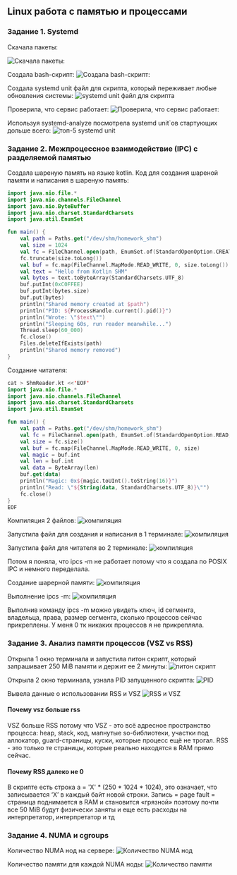 ## Linux работа с памятью и процессами

### Задание 1. Systemd
Скачала пакеты:

![Скачала пакеты:](images/img1.png)

Создала bash-скрипт:
![Создала bash-скрипт:](images/img7.png)

Создала systemd unit файл для скрипта, который переживает любые обновления системы:
![systemd unit файл для скрипта](images/img6.png)

Проверила, что сервис работает:
![Проверила, что сервис работает:](images/img5.png)

Используя systemd-analyze посмотрела systemd unit`ов стартующих дольше всего:
![топ-5 systemd unit](images/img3.png)

### Задание 2. Межпроцессное взаимодействие (IPC) с разделяемой памятью 

Создала шареную память на языке kotlin.
Код для создания шареной памяти и написания в шареную память:

``` ShmCreator.kt
import java.nio.file.*
import java.nio.channels.FileChannel
import java.nio.ByteBuffer
import java.nio.charset.StandardCharsets
import java.util.EnumSet

fun main() {
    val path = Paths.get("/dev/shm/homework_shm")
    val size = 1024
    val fc = FileChannel.open(path, EnumSet.of(StandardOpenOption.CREATE, StandardOpenOption.READ, StandardOpenOption.WRITE))
    fc.truncate(size.toLong())
    val buf = fc.map(FileChannel.MapMode.READ_WRITE, 0, size.toLong())
    val text = "Hello from Kotlin SHM"
    val bytes = text.toByteArray(StandardCharsets.UTF_8)
    buf.putInt(0xC0FFEE)
    buf.putInt(bytes.size)
    buf.put(bytes)
    println("Shared memory created at $path")
    println("PID: ${ProcessHandle.current().pid()}")
    println("Wrote: \"$text\"")
    println("Sleeping 60s, run reader meanwhile...")
    Thread.sleep(60_000)
    fc.close()
    Files.deleteIfExists(path)
    println("Shared memory removed")
}
```

Создание читателя:
``` ShmCreator.kt
cat > ShmReader.kt <<'EOF'
import java.nio.file.*
import java.nio.channels.FileChannel
import java.nio.charset.StandardCharsets
import java.util.EnumSet

fun main() {
    val path = Paths.get("/dev/shm/homework_shm")
    val fc = FileChannel.open(path, EnumSet.of(StandardOpenOption.READ, StandardOpenOption.WRITE))
    val size = fc.size()
    val buf = fc.map(FileChannel.MapMode.READ_WRITE, 0, size)
    val magic = buf.int
    val len = buf.int
    val data = ByteArray(len)
    buf.get(data)
    println("Magic: 0x${magic.toUInt().toString(16)}")
    println("Read: \"${String(data, StandardCharsets.UTF_8)}\"")
    fc.close()
}
EOF

```

Компиляция 2 файлов:
![компиляция](images/img11.png)

Запустила файл для создания и написания в 1 терминале: 
![компиляция](images/img12.png)

Запустила файл для читателя во 2 терминале: 
![компиляция](images/img13.png)

Потом я поняла, что ipcs -m не работает потому что я создала по POSIX IPC и немного переделала. 

Создание шарерной памяти: 
![компиляция](images/img14.png)

Выполнение ipcs -m:
![компиляция](images/img16.png)

Выполнив команду ipcs -m можно увидеть ключ, id сегмента, владельца, права, размер сегмента, сколько процессов сейчас прикреплены. У меня 0 тк никаких процессов я не прикрепляла. 

### Задание 3. Анализ памяти процессов (VSZ vs RSS) 

Открыла 1 окно терминала и запустила питон скрипт, который запрашивает 250 MiB памяти и держит ее 2 минуты:
![питон скрипт](images/img2.png)

Открыла 2 окно терминала, узнала PID запущенного скрипта:
![PID](images/img8.png)

Вывела данные о использовании RSS и VSZ
![RSS и VSZ](images/img9.png)

#### Почему vsz больше rss

VSZ больше RSS потому что VSZ - это всё адресное пространство процесса: heap, stack, код, мапнутые so-библиотеки, участки под аллокатор, guard-страницы, куски, которые процесс ещё не трогал. RSS - это только те страницы, которые реально находятся в RAM прямо сейчас.

#### Почему RSS далеко не 0

В скрипте есть строка a = 'X' * (250 * 1024 * 1024), это означает, что записывается ‘X’ в каждый байт новой строки. Запись = page fault = страница поднимается в RAM и становится «грязной» поэтому почти все 50 MiB будут физически заняты и еще есть расходы на интерпретатор, интерпретатор и тд

### Задание 4. NUMA и cgroups 

Количество NUMA нод на сервере:
![Количество NUMA нод](images/img4.png)

Количество памяти для каждой NUMA ноды:
![Количество памяти](images/img17.png)

